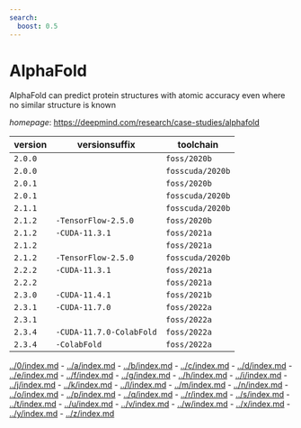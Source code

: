 ```yaml
---
search:
  boost: 0.5
---
```

# AlphaFold

AlphaFold can predict protein structures with atomic accuracy even where no similar structure is known

*homepage*: <https://deepmind.com/research/case-studies/alphafold>

version | versionsuffix | toolchain
--------|---------------|----------
``2.0.0`` |  | ``foss/2020b``
``2.0.0`` |  | ``fosscuda/2020b``
``2.0.1`` |  | ``foss/2020b``
``2.0.1`` |  | ``fosscuda/2020b``
``2.1.1`` |  | ``fosscuda/2020b``
``2.1.2`` | ``-TensorFlow-2.5.0`` | ``foss/2020b``
``2.1.2`` | ``-CUDA-11.3.1`` | ``foss/2021a``
``2.1.2`` |  | ``foss/2021a``
``2.1.2`` | ``-TensorFlow-2.5.0`` | ``fosscuda/2020b``
``2.2.2`` | ``-CUDA-11.3.1`` | ``foss/2021a``
``2.2.2`` |  | ``foss/2021a``
``2.3.0`` | ``-CUDA-11.4.1`` | ``foss/2021b``
``2.3.1`` | ``-CUDA-11.7.0`` | ``foss/2022a``
``2.3.1`` |  | ``foss/2022a``
``2.3.4`` | ``-CUDA-11.7.0-ColabFold`` | ``foss/2022a``
``2.3.4`` | ``-ColabFold`` | ``foss/2022a``

[../0/index.md](0) - [../a/index.md](a) - [../b/index.md](b) - [../c/index.md](c) - [../d/index.md](d) - [../e/index.md](e) - [../f/index.md](f) - [../g/index.md](g) - [../h/index.md](h) - [../i/index.md](i) - [../j/index.md](j) - [../k/index.md](k) - [../l/index.md](l) - [../m/index.md](m) - [../n/index.md](n) - [../o/index.md](o) - [../p/index.md](p) - [../q/index.md](q) - [../r/index.md](r) - [../s/index.md](s) - [../t/index.md](t) - [../u/index.md](u) - [../v/index.md](v) - [../w/index.md](w) - [../x/index.md](x) - [../y/index.md](y) - [../z/index.md](z)

